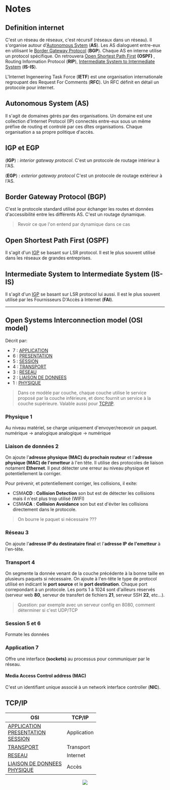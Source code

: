 # Notes

## Definition internet

C'est un réseau de réseaux, c'est récursif (réseaux dans un réseau). Il s'organise autour d'[Autonomous Sytem](#Autonomous-System-(AS)) (**AS**). Les AS dialoguent entre-eux en utilisant le [Border Gateway Protocol](#Border-Gateway-Protocol-(BGP)) (**BGP**). Chaque AS en interne utilise un protocol spécifique. On retrouvera [Open Shortest Path First](#Open-Shortest-Path-First-(OSPF)) **(OSPF)** , Routing Information Protocol (**RIP**), [Intermediate System to Intermediate System](#Intermediate-System-to-Intermediate-System-(IS-IS)) (**IS-IS**).

L'Internet Ingeneering Task Force (**IETF**) est une organisation internationale regroupant des Request For Comments (**RFC**). Un RFC définit en détail un protocole pour internet.

## Autonomous System **(AS)**

Il s'agit de domaines gérés par des organisations. Un domaine est une collection d'Internet Protocol (IP) connectés entre-eux sous un même préfixe de routing et controlé par ces dîtes organisations. Chaque organisation a sa propre politique d'accès.

## **IGP** et **EGP**

(**IGP**) : *interior gateway protocol*.
C'est un protocole de routage intérieur à l'AS.

(**EGP**) : *exterior gateway protocol*
C'est un protocole de routage extérieur à l'AS.

## Border Gateway Protocol **(BGP)**

C'est le protocole standard utilisé pour échanger les routes et données d'accessibilité entre les différents AS. C'est un routage dynamique.

> Revoir ce que l'on entend par dynamique dans ce cas

## Open Shortest Path First **(OSPF)**

Il s'agit d'un [IGP](#IGP-et-EGP) se basant sur LSR protocol. Il est le plus souvent utilisé dans les réseaux de grandes entreprises.

## Intermediate System to Intermediate System  **(IS-IS)**

Il s'agit d'un [IGP](#IGP-et-EGP) se basant sur LSR protocol lui aussi. Il est le plus souvent utilisé par les Fournisseurs D'Accès à Internet (**FAI**).

---

##  Open Systems Interconnection model (OSI model)

Décrit par:

* 7 : [APPLICATION](#Application-7)
* 6 : [PRESENTATION](#Session-5-et-6)
* 5 : [SESSION](#Session-5-et-6)
* 4 : [TRANSPORT](#Transport-4)
* 3 : [RESEAU](#Réseau-3)
* 2 : [LIAISON DE DONNEES](#Liaison-de-données-2)
* 1 : [PHYSIQUE](#Physique-1)

> Dans ce modèle par couche, chaque couche utilise le service proposé par la couche inférieure, et donc fournit un service à la couche supérieure. Valable aussi pour [TCP/IP](#TCP/IP).

### Physique 1

Au niveau matériel, se charge uniquement d'envoyer/recevoir un paquet. 
numérique → analogique
analogique → numérique

### Liaison de données 2

On ajoute l'**adresse physique (MAC) du prochain routeur** et l'**adresse physique (MAC) de l'emetteur** à l'en tête. Il utilise des protocoles de liaison notament **Ethernet**. Il peut détecter une erreur au niveau physique et potentiellement la corriger.

Pour prévenir, et potentiellement corriger, les collisions, il exite:

- CSMA**CD** : **Collision Detection** son but est de détecter les collisions mais il n'est plus trop utilisé (WIFI)
- CSMA**CA** : **Collision Avoidance** son but est d'éviter les collisions directement dans le protocole.

> On bourre le paquet si nécessaire ???

### Réseau 3

On ajoute l'**adresse IP du destinataire final** et l'**adresse IP de l'emetteur** à l'en-tête.

### Transport 4

On segmente la donnée venant de la couche précédente à la bonne taille en plusieurs paquets si nécessaire. On ajoute à l'en-tête le type de protocol utilisé en indicant le **port source** et le **port destination**. Chaque port correpondant à un protocole. Les ports 1 à 1024 sont d'ailleurs réservés (serveur web **80**, serveur de transfert de fichiers **21**, serveur SSH **22**, etc...).

> Question: par exemple avec un serveur config en 8080, comment déterminer si c'est UDP/TCP

### Session 5 et 6

Formate les données

### Application 7

Offre une interface **(sockets)** au processus pour communiquer par le réseau.

#### Media Access Control address (MAC)

C'est un identifiant unique associé à un network interface controller (**NIC**).

## TCP/IP

| OSI         | TCP/IP      |
|-------------|-------------|
| [APPLICATION](#Application-7) <br> [PRESENTATION](#Session-5-et-6) <br> [SESSION](#Session-5-et-6) | Application|
| [TRANSPORT](#Transport-4) | Transport |
| [RESEAU](#Réseau-3) | Internet |
| [LIAISON DE DONNEES](#Liaison-de-données-2) <br> [PHYSIQUE](#Physique-1) | Accès |

<div style="text-align:center"><img src="../administration_des_reseaux/assets/tcp_ip.png"/>
</div>

